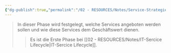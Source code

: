 ```yaml
---
{"dg-publish":true,"permalink":"/02 - RESOURCES/Notes/Service-Strategie/","tags":["GFN/LF06"],"noteIcon":"","updated":"2024-10-20T20:36:18.034+02:00"}
---
```


>In dieser Phase wird festgelegt, welche Services angeboten werden sollen und wie diese Services dem Geschäftswert dienen.
>> Es ist die Erste Phase bei [[02 - RESOURCES/Notes/IT-Sercice Lifecycle\|IT-Sercice Lifecycle]].